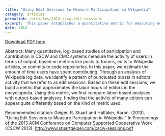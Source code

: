 ```yaml
---
title: "Using Edit Sessions to Measure Participation in Wikipedia"
category: articles
permalink: /articles/2013-cscw-edit-sessions
excerpt: 'This paper establishes a quantitative metric for measuring editor activity through temporal edit sessions.'
date: 2013
---
```


<a href='http://www.stuartgeiger.com/cscw-sessions.pdf'>Download PDF here</a>

Abstract: Many quantitative, log-based studies of participation and contribution in CSCW and CMC systems measure the activity of users in terms of output, based on metrics like posts to forums, edits to Wikipedia articles, or commits to code repositories. In this paper, we estimate the amount of time users have spent contributing. Through an analysis of Wikipedia log data, we identify a pattern of punctuated bursts in editors’ activity that we refer to as edit sessions. Based on these edit sessions, we build a metric that approximates the labor hours of editors in the encyclopedia. Using this metric, we first compare labor-based analyses with output-based analyses, finding that the activity of many editors can appear quite differently based on the kind of metric used.

 Recommended citation: Geiger, R. Stuart and Halfaker, Aaron. (2013). “Using Edit Sessions to Measure Participation in Wikipedia.” In Proceedings of the 2013 ACM Conference on Computer Supported Cooperative Work (CSCW 2013). http://www.stuartgeiger.com/cscw-sessions.pdf